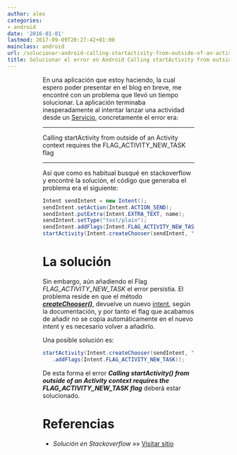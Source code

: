 ```yaml
---
author: alex
categories:
- android
date: '2016-01-01'
lastmod: 2017-09-09T20:27:42+01:00
mainclass: android
url: /solucionar-android-calling-startactivity-from-outside-of-an-activity-context-requires-the-flag_activity_new_task-flag/
title: Solucionar el error en Android Calling startActivity from outside of an Activity  context requires the FLAG_ACTIVITY_NEW_TASK flag
---
```


<figure>
    <amp-img sizes="(min-width: 132px) 132px, 100vw" on="tap:lightbox1" role="button" tabindex="0" layout="responsive" src="/img/2013/07/android2.png" alt="Solucionar el error en Android Calling startActivity from outside of an Activity  context requires the FLAG_ACTIVITY_NEW_TASK flag" width="132px" height="154px" />
<figure>

En una aplicación que estoy haciendo, la cual espero poder presentar en el blog en breve, me encontré con un problema que llevó un tiempo solucionar. La aplicación terminaba inesperadamente al intentar lanzar una actividad desde un [Servicio][1], concretamente el error era:

***
Calling startActivity from outside of an Activity context requires the FLAG\_ACTIVITY\_NEW_TASK flag
***

Así que como es habitual busqué en stackoverflow y encontré la solución, el código que generaba el problema era el siguiente:

<!--more--><!--ad-->

```java
Intent sendIntent = new Intent();
sendIntent.setAction(Intent.ACTION_SEND);
sendIntent.putExtra(Intent.EXTRA_TEXT, name);
sendIntent.setType("text/plain");
sendIntent.addFlags(Intent.FLAG_ACTIVITY_NEW_TASK)
startActivity(Intent.createChooser(sendIntent, "Compartir en");
```

# La solución

Sin embargo, aún añadiendo el Flag *FLAG\_ACTIVITY\_NEW_TASK* el error persistia. El problema reside en que el método ***<a href="http://developer.android.com/reference/android/content/Intent.html#createChooser%28android.content.Intent,%20java.lang.CharSequence%29" target="_blank">createChooser()</a>***, devuelve un nuevo [intent][2], según la documentación, y por tanto el flag que acabamos de añadir no se copia automáticamente en el nuevo intent y es necesario volver a añadirlo.

Una posible solución es:

```java
startActivity(Intent.createChooser(sendIntent, "Compartir en")
   .addFlags(Intent.FLAG_ACTIVITY_NEW_TASK));
```

De esta forma el error ***Calling startActivity() from outside of an Activity context requires the FLAG\_ACTIVITY\_NEW_TASK flag*** deberá estar solucionado.

# Referencias

- *Solución en Stackoverflow* »» <a href="http://stackoverflow.com/questions/14529492/context-wants-flag-activity-new-task-but-ive-already-set-that-flag" target="_blank">Visitar sitio</a>

 [1]: https://elbauldelprogramador.com/fundamentos-programacion-android/
 [2]: https://elbauldelprogramador.com/programacion-android-intents-conceptos/
